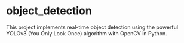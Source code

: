 # object_detection
This project implements real-time object detection using the powerful YOLOv3 (You Only Look Once) algorithm with OpenCV in Python.
